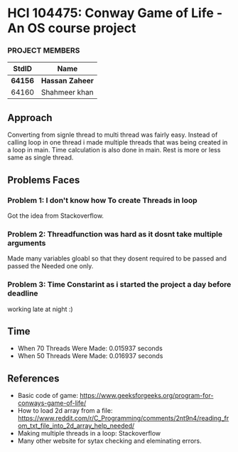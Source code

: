 # HCI 104475: Conway Game of Life - An OS course project #
### PROJECT MEMBERS ###
StdID | Name
------------ | -------------
**64156** | **Hassan Zaheer** <!--this is the group leader in bold-->
64160 | Shahmeer khan
<!-- Replace name and student ids with acutally group member names and ids-->
## Approach ##
Converting from signle thread to multi thread was fairly easy.
Instead of calling loop in one thread i made multiple threads that was being created in a loop in main.
Time calculation is also done in main.
Rest is more or less same as single thread.

## Problems Faces ##

### Problem 1: I don't know how To create Threads in loop ###
Got the idea from Stackoverflow.

### Problem 2: Threadfunction was hard as it dosnt take multiple arguments ###
Made many variables gloabl so that they dosent required to be passed and passed the Needed one only.

### Problem 3: Time Constarint as i started the project a day before deadline ###
working late at night :)

## Time ##
- When 70 Threads Were Made: 0.015937 seconds
- When 50 Threads Were Made: 0.016937 seconds

## References ##
- Basic code of game: https://www.geeksforgeeks.org/program-for-conways-game-of-life/
- How to load 2d array from a file: https://www.reddit.com/r/C_Programming/comments/2nt9n4/reading_from_txt_file_into_2d_array_help_needed/
- Making multiple threads in a loop: Stackoverflow
- Many other website for sytax checking and eleminating errors.
